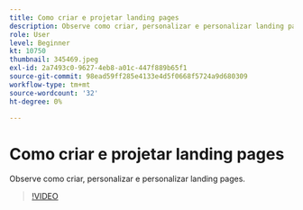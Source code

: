 ```yaml
---
title: Como criar e projetar landing pages
description: Observe como criar, personalizar e personalizar landing pages.
role: User
level: Beginner
kt: 10750
thumbnail: 345469.jpeg
exl-id: 2a7493c0-9627-4eb8-a01c-447f889b65f1
source-git-commit: 98ead59ff285e4133e4d5f0668f5724a9d680309
workflow-type: tm+mt
source-wordcount: '32'
ht-degree: 0%

---
```


# Como criar e projetar landing pages

Observe como criar, personalizar e personalizar landing pages.

>[!VIDEO](https://video.tv.adobe.com/v/345469/?quality=12&learn=on)
